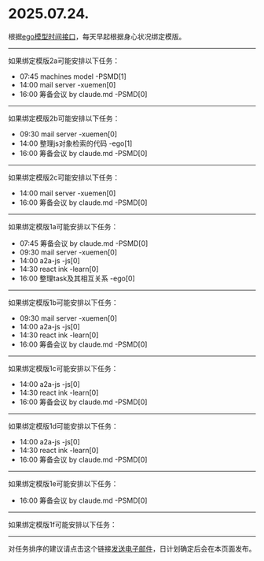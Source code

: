 # 2025.07.24.

根据[ego模型时间接口](https://gitee.com/hyg/blog/blob/master/timeflow.md)，每天早起根据身心状况绑定模版。

---
如果绑定模版2a可能安排以下任务：

- 07:45	machines model -PSMD[1]
- 14:00	mail server -xuemen[0]
- 16:00	筹备会议 by claude.md -PSMD[0]

---
如果绑定模版2b可能安排以下任务：

- 09:30	mail server -xuemen[0]
- 14:00	整理js对象检索的代码 -ego[1]
- 16:00	筹备会议 by claude.md -PSMD[0]

---
如果绑定模版2c可能安排以下任务：

- 14:00	mail server -xuemen[0]
- 16:00	筹备会议 by claude.md -PSMD[0]

---
如果绑定模版1a可能安排以下任务：

- 07:45	筹备会议 by claude.md -PSMD[0]
- 09:30	mail server -xuemen[0]
- 14:00	a2a-js -js[0]
- 14:30	react ink -learn[0]
- 16:00	整理task及其相互关系 -ego[0]

---
如果绑定模版1b可能安排以下任务：

- 09:30	mail server -xuemen[0]
- 14:00	a2a-js -js[0]
- 14:30	react ink -learn[0]
- 16:00	筹备会议 by claude.md -PSMD[0]

---
如果绑定模版1c可能安排以下任务：

- 14:00	a2a-js -js[0]
- 14:30	react ink -learn[0]
- 16:00	筹备会议 by claude.md -PSMD[0]

---
如果绑定模版1d可能安排以下任务：

- 14:00	a2a-js -js[0]
- 14:30	react ink -learn[0]
- 16:00	筹备会议 by claude.md -PSMD[0]

---
如果绑定模版1e可能安排以下任务：

- 16:00	筹备会议 by claude.md -PSMD[0]

---
如果绑定模版1f可能安排以下任务：


---
对任务排序的建议请点击这个链接<a href="mailto:huangyg@mars22.com?subject=关于2025.07.24.任务排序的建议&body=date: 2025.07.24.%0D%0Afile: ../../blog/release/time/d.20250724.md%0D%0A---请勿修改邮件主题及以上内容---%0D%0A">发送电子邮件</a>，日计划确定后会在本页面发布。